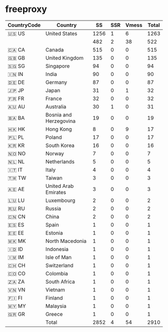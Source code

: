 # freeproxy

|CountryCode|Country|SS|SSR|Vmess|Total|
|  ----  | ----  |  ----  | ----  |  ----  | ----  |
|🇺🇸 US|United States|1256|1|6|1263|
| ||482|2|38|522|
|🇨🇦 CA|Canada|515|0|0|515|
|🇬🇧 GB|United Kingdom|135|0|0|135|
|🇸🇬 SG|Singapore|94|0|0|94|
|🇮🇳 IN|India|90|0|0|90|
|🇩🇪 DE|Germany|87|0|0|87|
|🇯🇵 JP|Japan|31|0|1|32|
|🇫🇷 FR|France|32|0|0|32|
|🇦🇺 AU|Australia|30|1|0|31|
|🇧🇦 BA|Bosnia and Herzegovina|19|0|0|19|
|🇭🇰 HK|Hong Kong|8|0|9|17|
|🇵🇱 PL|Poland|17|0|0|17|
|🇰🇷 KR|South Korea|16|0|0|16|
|🇳🇴 NO|Norway|7|0|0|7|
|🇳🇱 NL|Netherlands|5|0|0|5|
|🇮🇹 IT|Italy|4|0|0|4|
|🇹🇼 TW|Taiwan|3|0|0|3|
|🇦🇪 AE|United Arab Emirates|3|0|0|3|
|🇱🇺 LU|Luxembourg|2|0|0|2|
|🇷🇺 RU|Russia|2|0|0|2|
|🇨🇳 CN|China|2|0|0|2|
|🇪🇸 ES|Spain|1|0|0|1|
|🇪🇪 EE|Estonia|1|0|0|1|
|🇲🇰 MK|North Macedonia|1|0|0|1|
|🇮🇩 ID|Indonesia|1|0|0|1|
|🇮🇲 IM|Isle of Man|1|0|0|1|
|🇨🇭 CH|Switzerland|1|0|0|1|
|🇨🇴 CO|Colombia|1|0|0|1|
|🇿🇦 ZA|South Africa|1|0|0|1|
|🇻🇳 VN|Vietnam|1|0|0|1|
|🇫🇮 FI|Finland|1|0|0|1|
|🇲🇾 MY|Malaysia|1|0|0|1|
|🇬🇷 GR|Greece|1|0|0|1|
||Total|2852|4|54|2910|

